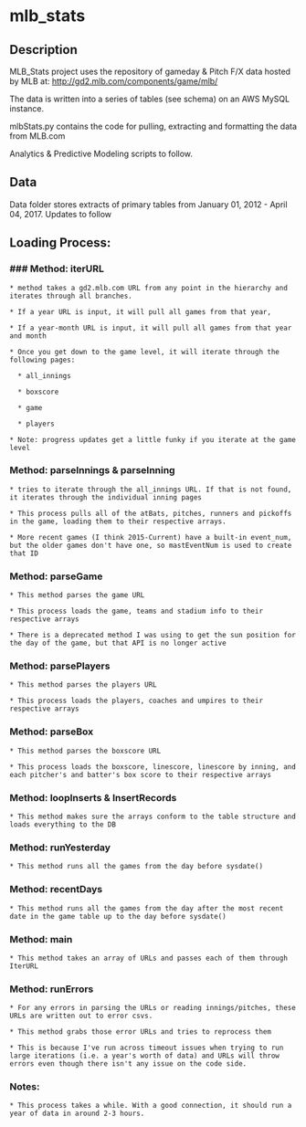 # mlb_stats

## Description
MLB_Stats project uses the repository of gameday & Pitch F/X data hosted by MLB at:
http://gd2.mlb.com/components/game/mlb/

The data is written into a series of tables (see schema) on an AWS MySQL instance.

mlbStats.py contains the code for pulling, extracting and formatting the data from MLB.com

Analytics & Predictive Modeling scripts to follow.

## Data
Data folder stores extracts of primary tables from January 01, 2012 - April 04, 2017. Updates to follow

## Loading Process:

  ### ### Method: iterURL
  
    * method takes a gd2.mlb.com URL from any point in the hierarchy and iterates through all branches.
    
    * If a year URL is input, it will pull all games from that year,
    
    * If a year-month URL is input, it will pull all games from that year and month
    
    * Once you get down to the game level, it will iterate through the following pages:
    
      * all_innings
      
      * boxscore
      
      * game
      
      * players
      
    * Note: progress updates get a little funky if you iterate at the game level
    
      
  ### Method: parseInnings & parseInning
  
    * tries to iterate through the all_innings URL. If that is not found, it iterates through the individual inning pages
    
    * This process pulls all of the atBats, pitches, runners and pickoffs in the game, loading them to their respective arrays.
    
    * More recent games (I think 2015-Current) have a built-in event_num, but the older games don't have one, so mastEventNum is used to create that ID
    
    
  ### Method: parseGame
  
    * This method parses the game URL
    
    * This process loads the game, teams and stadium info to their respective arrays
    
    * There is a deprecated method I was using to get the sun position for the day of the game, but that API is no longer active
    
    
 ### Method: parsePlayers
 
    * This method parses the players URL
    
    * This process loads the players, coaches and umpires to their respective arrays
    
    
 ### Method: parseBox
 
    * This method parses the boxscore URL
    
    * This process loads the boxscore, linescore, linescore by inning, and each pitcher's and batter's box score to their respective arrays
    
    
 ### Method: loopInserts & InsertRecords
 
    * This method makes sure the arrays conform to the table structure and loads everything to the DB
    
    
 ### Method: runYesterday
 
    * This method runs all the games from the day before sysdate()
    
    
 ### Method: recentDays
 
    * This method runs all the games from the day after the most recent date in the game table up to the day before sysdate()
    
    
 ### Method: main
 
    * This method takes an array of URLs and passes each of them through IterURL
    
    
 ### Method: runErrors
 
    * For any errors in parsing the URLs or reading innings/pitches, these URLs are written out to error csvs. 
    
    * This method grabs those error URLs and tries to reprocess them
    
    * This is because I've run across timeout issues when trying to run large iterations (i.e. a year's worth of data) and URLs will throw errors even though there isn't any issue on the code side.
    
    
 ### Notes: 
 
    * This process takes a while. With a good connection, it should run a year of data in around 2-3 hours. 
